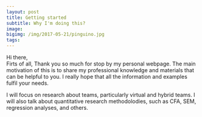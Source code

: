 ```yaml
---
layout: post
title: Getting started
subtitle: Why I'm doing this?
image: 
bigimg: /img/2017-05-21/pinguino.jpg
tags: 
---
```


Hi there,  
Firts of all, Thank you so much for stop by my personal webpage.
The main motivation of this is to share my professional knowledge and materials that can be helpful to you.
I really hope that all the information and examples fulfil your needs.


I will focus on research about teams, particularly virtual and hybrid teams. 
I will also talk about quantitative research methodolodies, such as CFA, SEM, regression analyses, and others.

